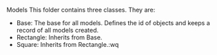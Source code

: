 Models
This folder contains three classes. They are:

* Base: The base for all models. Defines the id of objects and keeps a record of  all models created.
* Rectangle: Inherits from Base.
* Square: Inherits from Rectangle.:wq
